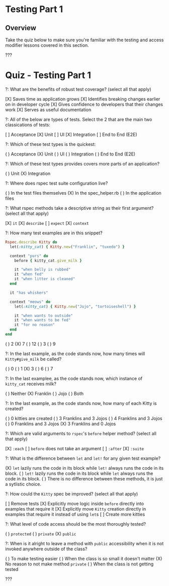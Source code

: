 # Testing Part 1

## Overview

Take the quiz below to make sure you're familiar with the testing and access modifier lessons covered in this section.

???

# Quiz - Testing Part 1

?: What are the benefits of robust test coverage? (select all that apply)

[X] Saves time as application grows
[X] Identifies breaking changes earlier on in developer cycle
[X] Gives confidence to developers that their changes work
[X] Serves as useful documentation

?: All of the below are types of tests. Select the 2 that are the main two classications of tests:

[ ] Acceptance
[X] Unit
[ ] UI
[X] Integration
[ ] End to End (E2E)

?: Which of these test types is the quickest:

( ) Acceptance
(X) Unit
( ) UI
( ) Integration
( ) End to End (E2E)

?: Which of these test types provides covers more parts of an application?

( ) Unit
(X) Integration

?: Where does rspec test suite configuration live?

( ) In the test files themselves
(X) In the spec_helper.rb
( ) In the application files

?: What rspec methods take a descriptive string as their first argument? (select all that apply)

[X] `it`
[X] `describe`
[ ] `expect`
[X] `context`

?: How many test examples are in this snippet?

```ruby
Rspec.describe Kitty do
  let(:kitty_cat) { Kitty.new("Franklin", "tuxedo") }

  context "purs" do
    before { kitty_cat.give_milk }

    it "when belly is rubbed"
    it "when fed"
    it "when litter is cleaned"
  end

  it "has whiskers"

  context "meows" do
    let(:kitty_cat) { Kitty.new("Jojo", "tortoiseshell") }

    it "when wants to outside"
    it "when wants to be fed"
    it "for no reason"
  end
end
```

( ) 2
(X) 7
( ) 12
( ) 3
( ) 9

?: In the last example, as the code stands now, how many times will `Kitty#give_milk` be called?

( ) 0
( ) 1
(X) 3
( ) 6
( ) 7

?: In the last examplee, as the code stands now, which instance of `kitty_cat` receives milk?

( ) Neither
(X) Franklin
( ) Jojo
( ) Both

?: In the last example, as the code stands now, how many of each Kitty is created?

( ) 0 kitties are created
( ) 3 Franklins and 3 Jojos
( ) 4 Franklins and 3 Jojos
( ) 0 Franklins and 3 Jojos
(X) 3 Franklins and 0 Jojos

?: Which are valid arguments to `rspec`'s `before` helper method? (select all that apply)

[X] `:each`
[ ] `before` does not take an argument
[ ] `:after`
[X] `:suite`

?: What is the difference between `let` and `let!` for any given test example?

(X) `let` lazily runs the code in its block while `let!` always runs the code in its block.
( ) `let!` lazily runs the code in its block while `let` always runs the code in its block.
( ) There is no difference between these methods, it is just a sytlistic choice.

?: How could the `Kitty` spec be improved? (select all that apply)

[ ] Remove tests
[X] Explicitly move logic inside `before` directly into examples that require it
[X] Explicitly move `Kitty` creation directly in examples that require it instead of using `let`s
[ ] Create more kitties

?: What level of code access should be the most thoroughly tested?

( ) `protected`
( ) `private`
(X) `public`

?: When is it alright to leave a method with `public` accessibility when it is not invoked anywhere outside of the class?

( ) To make testing easier
( ) When the class is so small it doesn't matter
(X) No reason to not make method `private`
( ) When the class is not getting tested

???
